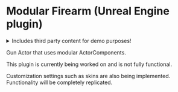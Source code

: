 # Modular Firearm (Unreal Engine plugin)

<details> <summary> Includes third party content for demo purposes! </summary>
 
Uses CC-Attribution content from **Karnaval** on Sketchfab for demonstration purposes. You can find their work here: https://sketchfab.com/amadions 

Find the assets used here:
 * https://sketchfab.com/3d-models/free-m4-modular-kit-gun-1665416c071747bb9c20aa652849b579
 * https://sketchfab.com/3d-models/free-holographic-sight-game-ready-c201390e999143d08c209a45579292b5

</details>

Gun Actor that uses modular ActorComponents.

This plugin is currently being worked on and is not fully functional. 

Customization settings such as skins are also being implemented. Functionality will be completely replicated.

